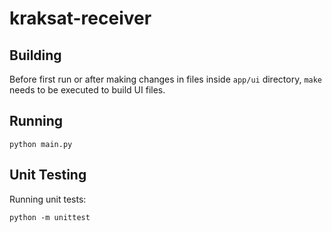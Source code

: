 # kraksat-receiver

## Building

Before first run or after making changes in files inside `app/ui` directory,
`make` needs to be executed to build UI files.

## Running

```
python main.py
```

## Unit Testing

Running unit tests:

```
python -m unittest
```

